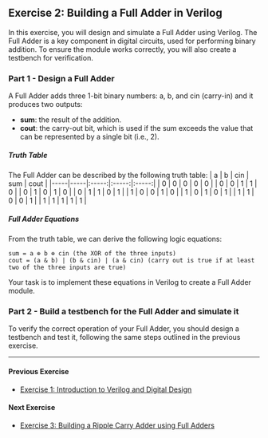 ## Exercise 2: Building a Full Adder in Verilog

In this exercise, you will design and simulate a Full Adder using Verilog. The Full Adder is a key component in digital circuits, used for performing binary addition. To ensure the module works correctly, you will also create a testbench for verification.

### Part 1 - Design a Full Adder

A Full Adder adds three 1-bit binary numbers: a, b, and cin (carry-in) and it produces two outputs:
- **sum**: the result of the addition.
- **cout**: the carry-out bit, which is used if the sum exceeds the value that can be represented by a single bit (i.e., 2).

##### Truth Table

The Full Adder can be described by the following truth table:
| a	| b	| cin	| sum	| cout | 
|-----|-----|:-----:|:-----:|:-----:|
| 0	| 0	| 0	    | 0	    | 0    |
| 0	| 0	| 1	    | 1	    | 0    |
| 0	| 1	| 0	    | 1	    | 0    |
| 0	| 1	| 1	    | 0	    | 1    |
| 1	| 0	| 0	    | 1	    | 0    |
| 1	| 0	| 1	    | 0	    | 1    |
| 1	| 1	| 0	    | 0	    | 1    |
| 1	| 1	| 1	    | 1	    | 1    |

##### Full Adder Equations

From the truth table, we can derive the following logic equations:
```
sum = a ⊕ b ⊕ cin (the XOR of the three inputs)
cout = (a & b) | (b & cin) | (a & cin) (carry out is true if at least two of the three inputs are true)
```

Your task is to implement these equations in Verilog to create a Full Adder module.

### Part 2 - Build a testbench for the Full Adder and simulate it

To verify the correct operation of your Full Adder, you should design a testbench and test it, following the same steps outlined in the previous exercise.

- - -

#### Previous Exercise
- [Exercise 1: Introduction to Verilog and Digital Design](../Ex1_HDLIntro/README.md)

#### Next Exercise
- [Exercise 3: Building a Ripple Carry Adder using Full Adders](../Ex3_RippleCarryAdder/README.md)